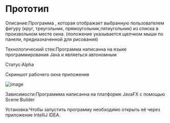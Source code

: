 # Прототип
Описание:Программа , которая  отображает  выбранную пользователем фигуру (круг, треугольник, прямоугольник,пятиугольник)  из списка в произвольном месте окна.
(положение указывается щелчком мыши по панели, предназначенной для рисования)

Технологический стек:Программа написанна на языке программирования Java и являеться автономным

Статус:Alpha

Скриншот рабочего окна приложения 



![image](https://user-images.githubusercontent.com/113668685/208548183-21683e2e-bd94-47d5-b9df-b124782b9b5f.png)

Зависимости:Программма написанна на платформе JavaFX с помощью Scene Builder

Установка:Чтобы запустить программу необходимо открыть её через приложение IntelliJ IDEA.




